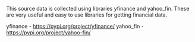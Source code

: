 This source data is collected using libraries yfinance and yahoo_fin. These are very useful and easy to use libraries for getting financial data.

yfinance - https://pypi.org/project/yfinance/
yahoo_fin - https://pypi.org/project/yahoo-fin/
